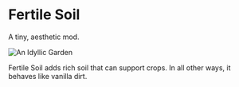 Fertile Soil
============

A tiny, aesthetic mod.

![An Idyllic Garden](https://i.ibb.co/nPNp6yW/Screen-Shot-2019-11-18-at-9-30-56-AM.png)

Fertile Soil adds rich soil that can support crops. In all other ways, it behaves like vanilla dirt.
